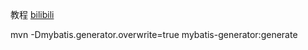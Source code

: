 教程
[bilibili](https://www.bilibili.com/video/av65117012/?p=4)

mvn -Dmybatis.generator.overwrite=true mybatis-generator:generate
